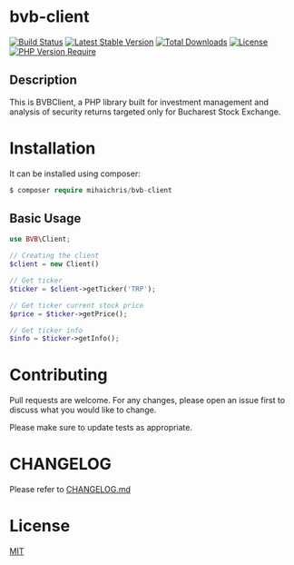 # bvb-client

[![Build Status](https://github.com/mihaichris/bvb-client/actions/workflows/build/badge.svg)](https://github.com/mihaichris/bvb-client/actions/workflows/build.yml)
[![Latest Stable Version](http://poser.pugx.org/mihaichris/bvb-client/v)](https://packagist.org/packages/phpunit/phpunit) [![Total Downloads](http://poser.pugx.org/mihaichris/bvb-client/downloads)](https://packagist.org/packages/phpunit/phpunit) [![License](http://poser.pugx.org/mihaichris/bvb-client/license)](https://packagist.org/packages/phpunit/phpunit) [![PHP Version Require](http://poser.pugx.org/mihaichris/bvb-client/require/php)](https://packagist.org/packages/phpunit/phpunit)

## Description

This is BVBClient, a PHP library built for investment management and analysis of security returns targeted only for Bucharest Stock Exchange.

# Installation

It can be installed using composer:
```php
$ composer require mihaichris/bvb-client
```


## Basic Usage

```php
use BVB\Client;

// Creating the client
$client = new Client()

// Get ticker
$ticker = $client->getTicker('TRP');

// Get ticker current stock price
$price = $ticker->getPrice();

// Get ticker info
$info = $ticker->getInfo();

```

# Contributing
Pull requests are welcome. For any changes, please open an issue first to discuss what you would like to change.

Please make sure to update tests as appropriate.

# CHANGELOG
 Please refer to [CHANGELOG.md](https://github.com/mihaichris/bvb-client/blob/main/CHANGELOG.md)


# License
[MIT](https://opensource.org/licenses/MIT)